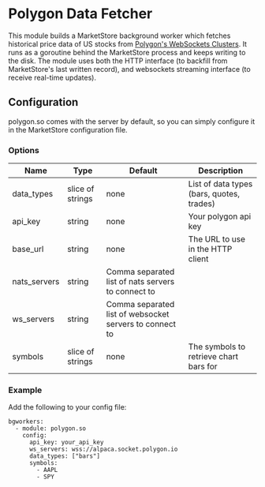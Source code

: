 # Polygon Data Fetcher

This module builds a MarketStore background worker which fetches historical
price data of US stocks from [Polygon's WebSockets Clusters](https://polygon.io/sockets).  It runs
as a goroutine behind the MarketStore process and keeps writing to the disk.
The module uses both the HTTP interface (to backfill from MarketStore's last
written record), and websockets streaming interface (to receive real-time updates).

## Configuration
polygon.so comes with the server by default, so you can simply configure it
in the MarketStore configuration file.

### Options
Name | Type | Default | Description
--- | --- | --- | ---
data_types | slice of strings | none | List of data types (bars, quotes, trades)
api_key | string | none | Your polygon api key
base_url | string | none | The URL to use in the HTTP client
nats_servers | string | Comma separated list of nats servers to connect to
ws_servers | string | Comma separated list of websocket servers to connect to
symbols | slice of strings | none | The symbols to retrieve chart bars for

### Example
Add the following to your config file:
```
bgworkers:
  - module: polygon.so
    config:
      api_key: your_api_key
      ws_servers: wss://alpaca.socket.polygon.io
      data_types: ["bars"]
      symbols:
        - AAPL
        - SPY
```
